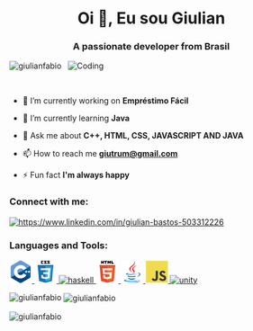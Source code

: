 <h1 align="center">Oi 👋, Eu sou Giulian</h1>
<h3 align="center">A passionate developer from Brasil</h3>
<img align="right" alt="Coding" width="400" src="https://media.tenor.com/YNqsJbmb_yMAAAAd/coding.gif">



<p align="left"> <img src="https://komarev.com/ghpvc/?username=giulianfabio&label=Profile%20views&color=0e75b6&style=flat" alt="giulianfabio" /> </p>

<p align="left"> <a href="https://twitter.com/" target="blank"><img src="https://img.shields.io/twitter/follow/?logo=twitter&style=for-the-badge" alt="" /></a> </p>

- 🔭 I’m currently working on **Empréstimo Fácil**

- 🌱 I’m currently learning **Java**

- 💬 Ask me about **C++, HTML, CSS, JAVASCRIPT AND JAVA**

- 📫 How to reach me **giutrum@gmail.com**

- ⚡ Fun fact **I'm always happy**

<h3 align="left">Connect with me:</h3>
<p align="left">
<a href="https://linkedin.com/in/https://www.linkedin.com/in/giulian-bastos-503312226" target="blank"><img align="center" src="https://raw.githubusercontent.com/rahuldkjain/github-profile-readme-generator/master/src/images/icons/Social/linked-in-alt.svg" alt="https://www.linkedin.com/in/giulian-bastos-503312226" height="30" width="40" /></a>
</p>

<h3 align="left">Languages and Tools:</h3>
<p align="left"> <a href="https://www.w3schools.com/cpp/" target="_blank" rel="noreferrer"> <img src="https://raw.githubusercontent.com/devicons/devicon/master/icons/cplusplus/cplusplus-original.svg" alt="cplusplus" width="40" height="40"/> </a> <a href="https://www.w3schools.com/css/" target="_blank" rel="noreferrer"> <img src="https://raw.githubusercontent.com/devicons/devicon/master/icons/css3/css3-original-wordmark.svg" alt="css3" width="40" height="40"/> </a> <a href="https://www.haskell.org/" target="_blank" rel="noreferrer"> <img src="https://upload.wikimedia.org/wikipedia/commons/1/1c/Haskell-Logo.svg" alt="haskell" width="40" height="40"/> </a> <a href="https://www.w3.org/html/" target="_blank" rel="noreferrer"> <img src="https://raw.githubusercontent.com/devicons/devicon/master/icons/html5/html5-original-wordmark.svg" alt="html5" width="40" height="40"/> </a> <a href="https://www.java.com" target="_blank" rel="noreferrer"> <img src="https://raw.githubusercontent.com/devicons/devicon/master/icons/java/java-original.svg" alt="java" width="40" height="40"/> </a> <a href="https://developer.mozilla.org/en-US/docs/Web/JavaScript" target="_blank" rel="noreferrer"> <img src="https://raw.githubusercontent.com/devicons/devicon/master/icons/javascript/javascript-original.svg" alt="javascript" width="40" height="40"/> </a> <a href="https://unity.com/" target="_blank" rel="noreferrer"> <img src="https://www.vectorlogo.zone/logos/unity3d/unity3d-icon.svg" alt="unity" width="40" height="40"/> </a> </p>

<p><img align="left" src="https://github-readme-stats.vercel.app/api/top-langs?username=giulianfabio&show_icons=true&locale=en&layout=compact" alt="giulianfabio" /></p>

<p>&nbsp;<img align="center" src="https://github-readme-stats.vercel.app/api?username=giulianfabio&show_icons=true&locale=en" alt="giulianfabio" /></p>

<p><img align="center" src="https://github-readme-streak-stats.herokuapp.com/?user=giulianfabio&" alt="giulianfabio" /></p>
